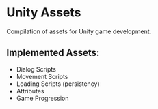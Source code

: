 # Unity Assets
Compilation of assets for Unity game development.


## Implemented Assets:
- Dialog Scripts
- Movement Scripts
- Loading Scripts (persistency)
- Attributes
- Game Progression
